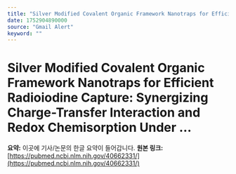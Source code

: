 ```yaml
---
title: "Silver Modified Covalent Organic Framework Nanotraps for Efficient Radioiodine Capture: Synergizing Charge-Transfer Interaction and Redox Chemisorption Under …"
date: 1752904890000
source: "Gmail Alert"
keyword: ""
---
```

# Silver Modified Covalent Organic Framework Nanotraps for Efficient Radioiodine Capture: Synergizing Charge-Transfer Interaction and Redox Chemisorption Under …
**요약:** 이곳에 기사/논문의 한글 요약이 들어갑니다.
**원본 링크:** [https://pubmed.ncbi.nlm.nih.gov/40662331/](https://pubmed.ncbi.nlm.nih.gov/40662331/)
